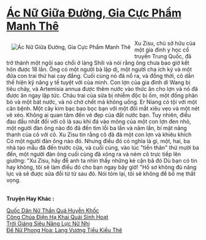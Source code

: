 <a href="https://truyentiki.com/ac-nu-giua-duong-gia-cuc-pham-manh-the.30380/" title="Ác Nữ Giữa Đường, Gia Cực Phẩm Manh Thê"><h1>Ác Nữ Giữa Đường, Gia Cực Phẩm Manh Thê</h1></a><div style="display:table"><img align="right" style="float: left; padding: 10px;" src="https://truyentiki.com/a/img/str/src/30380.jpg" alt="Ác Nữ Giữa Đường, Gia Cực Phẩm Manh Thê">Xu Zisu, chủ sở hữu của một gia đình y học cổ truyền Trung Quốc, đã trở thành một ngôi sao chổi ở làng Shili và nói rằng ông chưa bao giờ kết hôn được 18 lần. Ông có một người bà lập dị, một người cha ích kỷ và một đứa con trai thứ hai cay đắng. Cuối cùng nó đã nổ ra, và đồng thời, cô dần thể hiện kỹ năng y tế tuyệt vời của mình. Con lợn của gia đình dì Wang bị tiêu chảy, và Artemisia annua được thêm nước vào thức ăn cho lợn và nó đã được ăn ngay lập tức. Cháu trai của sữa bị nhiễm độc bị ốm, một đống phân bò và một bát nước, và nó chờ chết mà không uống. Er Niang có tội với một căn bệnh. Một cây kim bạc bao bọc bạn với một đôi mắt xiêu vẹo và một nét vẽ xéo. Không ai quan tâm đến vẻ đẹp của đất nước bạn. Tuy nhiên, điều đau đầu nhất đối với cô là sau khi đá vào mông của một con lợn đen nhỏ, một người đàn ông nào đó đã đến tìm lỗi ba lần và năm lần, bí mật nâng thanh của cô với cô. Xu Zisu tin rằng cô đã đá một con lợn và khiêu khích Có một người đàn ông nào đó. Nhưng điều đó có nghĩa là gì, một, hai, ba nhà tạo mẫu đã đến trước cửa, và cuối cùng, vào lúc "tiền thân" thứ mười ba đến, một người đàn ông cuối cùng đã xông ra và ném cô trực tiếp lên giường: "Xu Zisu, hãy để anh ta nhìn thấy những kẻ cặn bã đó Dù bạn có tin hay không, tôi sẽ làm điều đó cho bạn ngay bây giờ! "Hồ sơ không đủ năng lực và sẽ được sửa đổi từ từ sau đó. Nói tóm lại, tôi sẽ không để bố mẹ thất vọng.</div><p><br><b>Truyện Hay Khác :</b></p><a href="https://truyentiki.com/quoc-dan-nu-than-qua-huyen-khoc.30379/" alt="Quốc Dân Nữ Thần Quá Huyễn Khốc">Quốc Dân Nữ Thần Quá Huyễn Khốc</a><br/><a href="https://github.com/nownovels/top500/tree/master/truyenhay/33521/" alt="Công Chúa Điện Hạ Khai Quải Sinh Hoạt">Công Chúa Điện Hạ Khai Quải Sinh Hoạt</a><br/><a href="https://github.com/nownovels/truyenhay/tree/master/truyenhay/30481/README.md" alt="Trời Giáng Siêu Năng Lực Nữ Nhi">Trời Giáng Siêu Năng Lực Nữ Nhi</a><br/><a href="https://github.com/nownovels/truyenhay/tree/master/truyenhay/30438/README.md" alt="Đế Nữ Phong Hoa: Lang Vương Tiểu Kiều Thê">Đế Nữ Phong Hoa: Lang Vương Tiểu Kiều Thê</a><br/>
